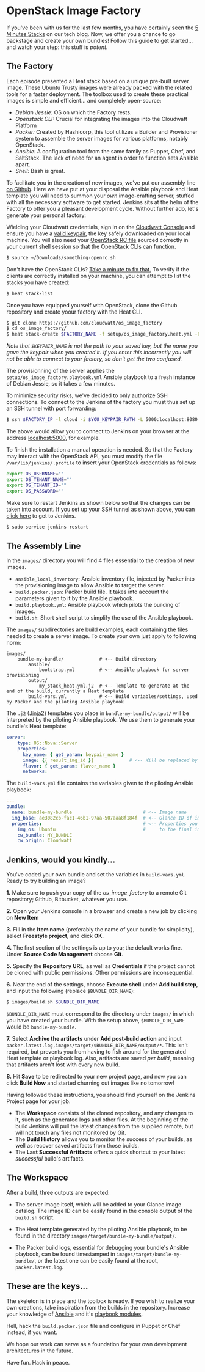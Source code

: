 # OpenStack Image Factory

If you've been with us for the last few months, you have certainly seen the [5 Minutes Stacks](http://dev.cloudwatt.com/fr/recherche.html?q=5+minutes+stacks&submit=submit) on our tech blog. Now, we offer you a chance to go backstage and create your own bundles! Follow this guide to get started... and watch your step: this stuff is *potent*.

## The Factory

Each episode presented a Heat stack based on a unique pre-built server image. These Ubuntu Trusty images were already packed with the related tools for a faster deployment. The toolbox used to create these practical images is simple and efficient... and completely open-source:

* *Debian Jessie:* OS on which the Factory rests.
* *Openstack CLI:* Crucial for integrating the images into the Cloudwatt Platform
* *Packer:* Created by Hashicorp, this tool utilizes a Builder and Provisioner system to assemble the server images for various platforms, notably OpenStack.
* *Ansible:* A configuration tool from the same family as Puppet, Chef, and SaltStack. The lack of need for an agent in order to function sets Ansible apart.
* *Shell:* Bash is great.

To facilitate you in the creation of new images, we've put our assembly line [on Github](https://github.com/cloudwatt/os_image_factory). Here we have put at your disposal the Ansible playbook and Heat template you will need to summon your *own* image-crafting server, stuffed with all the necessary software to get started. Jenkins sits at the helm of the Factory to offer you a pleasant development cycle.
Without further ado, let's generate your personal factory:

Wielding your Cloudwatt credentials, sign in on the [Cloudwatt Console](https://console.cloudwatt.com/) and ensure you have a [valid keypair](https://console.cloudwatt.com/project/access_and_security/?tab=access_security_tabs__keypairs_tab), the key safely downloaded on your local machine. You will also need your [OpenStack RC file](https://console.cloudwatt.com/project/access_and_security/api_access/openrc/) sourced correctly in your current shell session so that the OpenStack CLIs can function.

~~~ bash
$ source ~/Downloads/something-openrc.sh

~~~

Don't have the OpenStack CLIs? [Take a minute to fix that.](http://docs.openstack.org/cli-reference/content/install_clients.html)
To verify if the clients are correctly installed on your machine, you can attempt to list the stacks you have created:

~~~ bash
$ heat stack-list

~~~

Once you have equipped yourself with OpenStack, clone the Github repository and create yoour factory with the Heat CLI.

~~~ bash
$ git clone https://github.com/cloudwatt/os_image_factory
$ cd os_image_factory/
$ heat stack-create $FACTORY_NAME -f setup/os_image_factory.heat.yml -P keypair_name=$KEYPAIR_NAME
~~~

*Note that `$KEYPAIR_NAME` is not the path to your saved key, but the name you gave the keypair when you created it. If you enter this incorrectly you will not be able to connect to your factory, so don't get the two confused.*

The provisionning of the server applies the `setup/os_image_factory.playbook.yml` Ansible playbook to a fresh instance of Debian Jessie, so it takes a few minutes.

To minimize security risks, we've decided to only authorize SSH connections. To connect to the Jenkins of the factory you must thus set up an SSH tunnel with port forwarding:

~~~ bash
$ ssh $FACTORY_IP -l cloud -i $YOU_KEYPAIR_PATH -L 5000:localhost:8080
~~~

The above would allow you to connect to Jenkins on your browser at the address [localhost:5000](http://localhost:5000), for example.

To finish the installation a manual operation is needed. So that the Factory may interact with the OpenStack API, you must modify the file `/var/lib/jenkins/.profile` to insert your OpenStack credentials as follows:

~~~ bash
export OS_USERNAME=""
export OS_TENANT_NAME=""
export OS_TENANT_ID=""
export OS_PASSWORD=""

~~~

Make sure to restart Jenkins as shown below so that the changes can be taken into account. If you set up your SSH tunnel as shown above, you can [click here](http://localhost:5000) to get to Jenkins.

~~~ bash
$ sudo service jenkins restart
~~~

## The Assembly Line

In the `images/` directory you will find 4 files essential to the creation of new images.

* `ansible_local_inventory`: Ansible inventory file, injected by Packer into the provisioning image to allow Ansible to target the server.
* `build.packer.json`: Packer build file. It takes into account the parameters given to it by the Ansible playbook.
* `build.playbook.yml`: Ansible playbook which pilots the building of images.
* `build.sh`: Short shell script to simplify the use of the Ansible playbook.

The `images/` subdirectories are build examples, each containing the files needed to create a server image. To create your own just apply to following norm:

~~~
images/
    bundle-my-bundle/             # <-- Build directory
        ansible/
            bootstrap.yml         # <-- Ansible playbook for server provisioning
        output/
            my_stack_heat.yml.j2  # <-- Template to generate at the end of the build, currently a Heat template
        build-vars.yml            # <-- Build variables/settings, used by Packer and the piloting Ansible playbook

~~~

The `.j2` ([Jinja2](http://jinja.pocoo.org/)) templates you place in `bundle-my-bundle/output/` will be interpreted by the piloting Ansible playbook. We use them to generate your bundle's Heat template:

~~~ yaml
server:
    type: OS::Nova::Server
    properties:
      key_name: { get_param: keypair_name }
      image: {{ result_img_id }}             # <-- Will be replaced by generated image ID
      flavor: { get_param: flavor_name }
      networks:

~~~

The `build-vars.yml` file contains the variables given to the piloting Ansible playbook:

~~~ yaml
---
bundle:
  name: bundle-my-bundle                          # <-- Image name
  img_base: ae3082cb-fac1-46b1-97aa-507aaa8f184f  # <-- Glance ID of image to use as base
  properties:                                     # <-- Properties you want applied
    img_os: Ubuntu                                #     to the final image
    cw_bundle: MY_BUNDLE
    cw_origin: Cloudwatt

~~~

## Jenkins, would you kindly...

You've coded your own bundle and set the variables in `build-vars.yml`. Ready to try building an image?

**1.** Make sure to push your copy of the *os_image_factory* to a remote Git repository; Github, Bitbucket, whatever you use.

**2.** Open your Jenkins console in a browser and create a new job by clicking on **New Item**

**3.** Fill in the **Item name** (preferably the name of your bundle for simplicity), select **Freestyle project**, and click **OK**.

**4.** The first section of the settings is up to you; the default works fine. Under **Source Code Management** choose **Git**.

**5.** Specify the **Repository URL**, as well as **Credentials** if the project cannot be cloned with public permissions. Other permissions are inconsequential.

**6.** Near the end of the settings, choose **Execute shell** under **Add build step**, and input the following (replace `$BUNDLE_DIR_NAME`):
~~~ bash
$ images/build.sh $BUNDLE_DIR_NAME
~~~

`$BUNDLE_DIR_NAME` must correspond to the directory under `images/` in which you have created your bundle. With the setup above, `$BUNDLE_DIR_NAME` would be `bundle-my-bundle`.

**7.** Select **Archive the artifacts** under **Add post-build action** and input `packer.latest.log,images/target/$BUNDLE_DIR_NAME/output/*`. This isn't required, but prevents you from having to fish around for the generated Heat template or playbook log. Also, artifacts are saved *per build*, meaning that artifacts aren't lost with every new build.

**8.** Hit **Save** to be redirected to your new project page, and now you can click **Build Now** and started churning out images like no tomorrow!

Having followed these instructions, you should find yourself on the Jenkins Project page for your job.

* The **Workspace** consists of the cloned repository, and any changes to it, such as the generated logs and other files.
At the beginning of the build Jenkins will pull the latest changes from the supplied remote, but will not touch any files not monitored by Git.
* The **Build History** allows you to monitor the success of your builds, as well as recover saved artifacts from those builds.
* The **Last Successful Artifacts** offers a quick shortcut to your latest *successful* build's artifacts.

## The Workspace

After a build, three outputs are expected:

* The server image itself, which will be added to your Glance image catalog. The image ID can be easily found in the console output of the `build.sh` script.

* The Heat template generated by the piloting Ansible playbook, to be found in the directory `images/target/bundle-my-bundle/output/`.

* The Packer build logs, essential for debugging your bundle's Ansible playbook, can be found timestamped in `images/target/bundle-my-bundle/`, or the latest one can be easily found at the root, `packer.latest.log`.

## These are the keys...

The skeleton is in place and the toolbox is ready. If you wish to realize your own creations, take inspiration from the builds in the repository. Increase your knowledge of [Ansible](http://docs.ansible.com/ansible/index.html) and it's [playbook modules](http://docs.ansible.com/ansible/list_of_all_modules.html).

Hell, hack the `build.packer.json` file and configure in Puppet or Chef instead, if you want.

We hope our work can serve as a foundation for your own development architectures in the future.

Have fun. Hack in peace.
